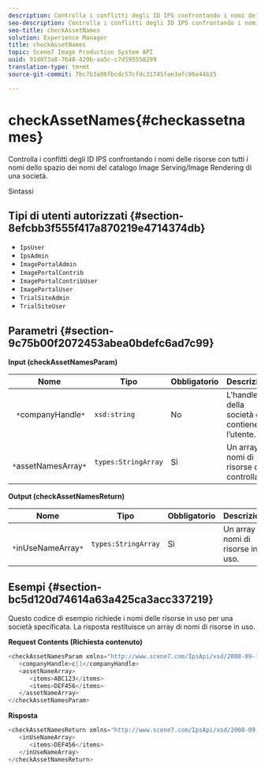 ```yaml
---
description: Controlla i conflitti degli ID IPS confrontando i nomi delle risorse con tutti i nomi dello spazio dei nomi del catalogo Image Serving/Image Rendering di una società.
seo-description: Controlla i conflitti degli ID IPS confrontando i nomi delle risorse con tutti i nomi dello spazio dei nomi del catalogo Image Serving/Image Rendering di una società.
seo-title: checkAssetNames
solution: Experience Manager
title: checkAssetNames
topic: Scene7 Image Production System API
uuid: 91d073a8-7648-429b-aa5c-c7d595550299
translation-type: tm+mt
source-git-commit: 7bc7b3a86fbcdc57cfdc31745fae3afc06e44b15

---
```



# checkAssetNames{#checkassetnames}

Controlla i conflitti degli ID IPS confrontando i nomi delle risorse con tutti i nomi dello spazio dei nomi del catalogo Image Serving/Image Rendering di una società.

Sintassi

## Tipi di utenti autorizzati {#section-8efcbb3f555f417a870219e4714374db}

* `IpsUser`
* `IpsAdmin`
* `ImagePortalAdmin`
* `ImagePortalContrib`
* `ImagePortalContribUser`
* `ImagePortalUser`
* `TrialSiteAdmin`
* `TrialSiteUser`

## Parametri {#section-9c75b00f2072453abea0bdefc6ad7c99}

**Input (checkAssetNamesParam)**

| Nome | Tipo | Obbligatorio | Descrizione |
|---|---|---|---|
| ` *`companyHandle`*` | `xsd:string` | No | L’handle della società che contiene l’utente. |
| ` *`assetNamesArray`*` | `types:StringArray` | Sì | Un array di nomi di risorse da controllare. |

**Output (checkAssetNamesReturn)**

| Nome | Tipo | Obbligatorio | Descrizione |
|---|---|---|---|
| ` *`inUseNameArray`*` | `types:StringArray` | Sì | Un array di nomi di risorse in uso. |

## Esempi {#section-bc5d120d74614a63a425ca3acc337219}

Questo codice di esempio richiede i nomi delle risorse in uso per una società specificata. La risposta restituisce un array di nomi di risorse in uso.

**Request Contents (Richiesta contenuto)**

```java
<checkAssetNamesParam xmlns="http://www.scene7.com/IpsApi/xsd/2008-09-10">
   <companyHandle>c|1</companyHandle>
   <assetNameArray>
      <items>ABC123</items>
      <items>DEF456</items>
   </assetNameArray>
</checkAssetNamesParam>
```

**Risposta**

```java
<checkAssetNamesReturn xmlns="http://www.scene7.com/IpsApi/xsd/2008-09-10">
   <inUseNameArray>
      <items>DEF456</items>
   </inUseNameArray>
</checkAssetNamesReturn>
```


